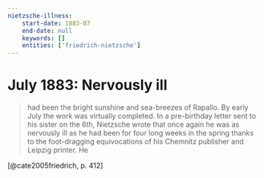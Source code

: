```yaml
---
nietzsche-illness:
    start-date: 1883-07
    end-date: null
    keywords: []
    entities: ['friedrich-nietzsche']
---
```


# July 1883: Nervously ill

> had been the bright sunshine and sea-breezes of Rapallo. By early July the
> work was virtually completed. In a pre-birthday letter sent to his sister on
> the 6th, Nietzsche wrote that once again he was as nervously ill as he had
> been for four long weeks in the spring thanks to the foot-dragging
> equivocations of his Chemnitz publisher and Leipzig printer. He

[@cate2005friedrich, p. 412]
